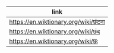 |link|
|----|
|https://en.wiktionary.org/wiki/छंटना|
|https://en.wiktionary.org/wiki/छंद|
|https://en.wiktionary.org/wiki/छः|
